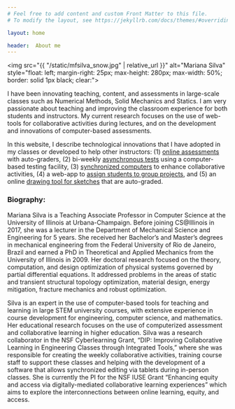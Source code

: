 ```yaml
---
# Feel free to add content and custom Front Matter to this file.
# To modify the layout, see https://jekyllrb.com/docs/themes/#overriding-theme-defaults

layout: home

header:  About me
---
```


<img src="{{ "/static/mfsilva_snow.jpg" | relative_url }}" alt="Mariana Silva" style="float: left; margin-right: 25px; max-height: 280px; max-width: 50%; border: solid 1px black; clear:">

I have been innovating teaching, content, and assessments in large-scale classes such as Numerical Methods, Solid Mechanics and Statics. I am very passionate about teaching and improving the classroom experience for both students and instructors. My current research focuses on the use of web-tools for collaborative activities during lectures, and on the development and innovations of computer-based assessments.  

In this website, I describe technological innovations that I have adopted in my classes or developed to help other instructors: (1) [online assessments](teaching/online_assessments/) with auto-graders, (2) bi-weekly [asynchronous tests](research/async_test/) using a computer-based testing facility, (3) [synchronized computers](research/collaborative_learning/) to enhance collaborative activities, (4) a web-app to [assign students to group projects](research/junto/), and (5) an online [drawing tool for sketches](research/drawing_tool/) that are auto-graded.

<div style="clear: both"></div>

### Biography:

Mariana Silva is a Teaching Associate Professor in Computer Science at the University of Illinois at Urbana-Champaign. Before joining CS@Illinois in 2017, she was a lecturer in the Department of Mechanical Science and Engineering for 5 years. She received her Bachelor’s and Master’s degrees in mechanical engineering from the Federal University of Rio de Janeiro, Brazil and earned a PhD in Theoretical and Applied Mechanics from the University of Illinois in 2009. Her
doctoral research focused on the theory, computation, and design optimization of physical systems governed by partial differential equations. It addressed problems in the areas of static and transient structural topology optimization, material design, energy mitigation, fracture mechanics and robust optimization.

Silva is an expert in the use of computer-based tools for teaching and learning in large STEM university courses, with extensive experience in course development for engineering, computer science, and mathematics. Her educational research focuses on the use of computerized assessment and collaborative learning in higher education. Silva was a research collaborator in the NSF Cyberlearning Grant, “DIP: Improving Collaborative Learning in Engineering Classes through Integrated Tools,” where she was responsible for creating the weekly collaborative activities, training course staff to support these classes and helping with the development of a software that allows synchronized editing via tablets during in-person classes. She is currently the PI for the NSF IUSE Grant “Enhancing equity and access via digitally-mediated collaborative learning experiences” which aims to explore the interconnections between online learning, equity, and access.

<!-- #### Contact information


Mariana Silva \\
2213 Siebel Center \\
(217) 300-6633 \\
mfsilva@illinois.edu -->



<!-- **Mariana Silva** is a Teaching Assistant Professor in Computer Science at the University of Illinois at Urbana-Champaign. She has been
involved in large-scale teaching innovation activities, such as the development of online course content and assessments for Statics, Solid Mechanics and Numerical Methods courses. Her current research focuses on the development of online assessments for computer-based testing and the use of web-tools to facilitate collaborative programming activities during lecture. Silva is very passionate about teaching and improving the classroom experience for both students and instructors.  -->
